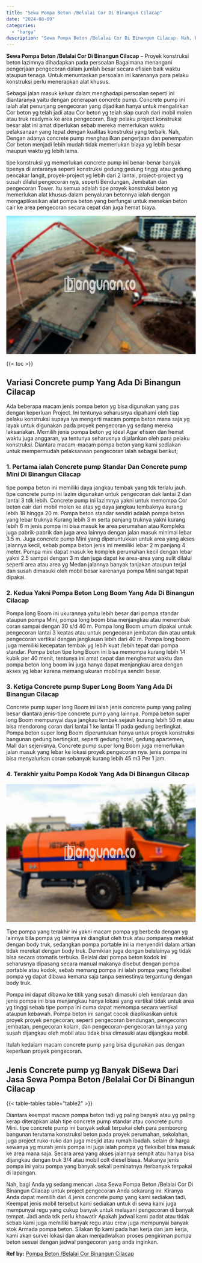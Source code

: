 ```yaml
---
title: "Sewa Pompa Beton /Belalai Cor Di Binangun Cilacap"
date: "2024-08-09"
categories: 
  - "harga"
description: "Sewa Pompa Beton /Belalai Cor Di Binangun Cilacap. Nah, bagi Anda yg sedang mencari Jasa Sewa Pompa Beton /Belalai Cor Di Binangun Cilacap untuk project peng..."
---
```


**Sewa Pompa Beton /Belalai Cor Di Binangun Cilacap** – Proyek konstruksi beton lazimnya dihadapkan pada persoalan Bagaimana menangani pengerjaan pengecoran dalam jumlah besar secara efisien baik waktu ataupun tenaga. Untuk menuntaskan persoalan ini karenanya para pelaku konstruksi perlu menerapkan alat khusus.

Sebagai jalan masuk keluar dalam menghadapi persoalan seperti ini diantaranya yaitu dengan penerapan concrete pump. Concrete pump ini ialah alat penunjang pengecoran yang dijadikan hanya untuk mengalirkan Cor beton yg telah jadi atau Cor beton yg telah siap curah dari mobil molen atau truk readymix ke area pengecoran. Bagi pelaku project konstruksi besar alat ini amat diperlukan sebab mereka memerlukan waktu pelaksanaan yang tepat dengan kualitas konstruksi yang terbaik. Nah, Dengan adanya concrete pump menghasilkan pengerjaan dan penempatan Cor beton menjadi lebih mudah tidak memerlukan biaya yg lebih besar maupun waktu yg lebih lama.

tipe konstruksi yg memerlukan concrete pump ini benar-benar banyak tipenya di antaranya seperti konstruksi gedung gedung tinggi atau gedung pencakar langit, proyek-project yg lebih dari 2 lantai, project-project yg susah dilalui pengecoran nya, seperti Bendungan, Jembatan dan pengecoran Tower. Itu semua adalah tipe proyek konstruksi beton yg memerlukan alat khusus dalam penyaluran betonnya ialah dengan mengaplikasikan alat pompa beton yang berfungsi untuk menekan beton cair ke area pengecoran secara cepat dan juga hemat biaya.

![Sewa Pompa Beton /Belalai Cor Di Binangun Cilacap](/images/sewa-concrete-pump-36.png)

{{< toc >}}

## Variasi Concrete pump Yang Ada Di Binangun Cilacap

Ada beberapa macam jenis pompa beton yg bisa digunakan yang pas dengan keperluan Project. Ini tentunya seharusnya dipahami oleh tiap pelaku konstruksi supaya iya mengerti macam pompa beton mana saja yg layak untuk digunakan pada proyek pengecoran yg sedang mereka laksanakan. Memilih jenis pompa beton yg ideal Agar efisien dan hemat waktu juga anggaran, ya tentunya seharusnya dijalankan oleh para pelaku konstruksi. Diantara macam-macam pompa beton yang kami sediakan untuk mempermudah pelaksanaan pengecoran ialah sebagai berikut;

### 1\. Pertama ialah Concrete pump Standar Dan Concrete pump Mini Di Binangun Cilacap

tipe pompa beton ini memiliki daya jangkau tembak yang tdk terlalu jauh. tipe concrete pump ini lazim digunakan untuk pengecoran dak lantai 2 dan lantai 3 tdk lebih. Concrete pump ini lazimnya yakni untuk memompa Cor beton cair dari mobil molen ke atas yg daya jangkau tembaknya kurang lebih 18 hingga 20 m. Pompa beton standar sendiri adalah pompa beton yang lebar truknya Kurang lebih 3 m serta panjang truknya yakni kurang lebih 6 m jenis pompa ini bisa masuk ke area perumahan atau Kompleks juga pabrik-pabrik dan juga area lainnya dengan jalan masuk minimal lebar 3.5 m. Juga concrete pump Mini yang diperuntukkan untuk area yang akses jalannya kecil, sebab pompa beton jenis ini memiliki lebar 2 m panjang 4 meter. Pompa mini dapat masuk ke komplek perumahan kecil dengan lebar yakni 2.5 sampai dengan 3 m dan juga dapat ke area-area yang sulit dilalui seperti area atau area yg Medan jalannya banyak tanjakan ataupun terjal dan susah dimasuki oleh mobil besar karenanya pompa Mini sangat tepat dipakai.

### 2\. Kedua Yakni Pompa Beton Long Boom Yang Ada Di Binangun Cilacap

Pompa long Boom ini ukurannya yaitu lebih besar dari pompa standar ataupun pompa Mini, pompa long boom bisa menjangkau atau menembak coran sampai dengan 30 s/d 40 m. Pompa long Boom umum dipakai untuk pengecoran lantai 3 keatas atau untuk pengecoran jembatan dan atau untuk pengecoran vertikal dengan jangkauan lebih dari 40 m. Pompa long boom juga memiliki kecepatan tembak yg lebih kuat /lebih tepat dari pompa standar. Pompa beton tipe long Boom ini bisa memompa kurang lebih 14 kubik per 40 menit, tentunya ini amat cepat dan menghemat waktu dan pompa beton long boom ini juga hanya dapat menjangkau area dengan akses yg lebar karena memang ukuran mobilnya sendiri besar.

### 3\. Ketiga Concrete pump Super Long Boom Yang Ada Di Binangun Cilacap

Concrete pump super long Boom ini ialah jenis concrete pump yang paling besar diantara jenis-tipe concrete pump yang lainnya. Pompa beton super long Boom mempunyai daya jangkau tembak sejauh kurang lebih 50 m atau bisa mendorong coran dari lantai 1 ke lantai 11 pada gedung bertingkat. Pompa beton super long Boom diperuntukan hanya untuk proyek konstruksi bangunan gedung bertingkat, seperti gedung hotel, gedung apartemen, Mall dan sejenisnya. Concrete pump super long Boom juga memerlukan jalan masuk yang lebar ke lokasi proyek pengecoran nya. jenis pompa ini bisa menyalurkan coran sebanyak kurang lebih 45 m3 Per 1 jam.

### 4\. Terakhir yaitu Pompa Kodok Yang Ada Di Binangun Cilacap

![Sewa Pompa Beton /Belalai Cor Di Binangun Cilacap](/images/sewa-concrete-pump-16.png)

Tipe pompa yang terakhir ini yakni macam pompa yg berbeda dengan yg lainnya bila pompa yg lainnya ini diangkut oleh truk atau pompanya melekat dengan body truk, sedangkan pompa portable ini ia menyendiri dalam artian tidak merekat dengan body truk. Demikian juga dengan belalainya yg tidak bisa secara otomatis terbuka. Belalai dari pompa beton kodok ini seharusnya dipasang secara manual makanya disebut dengan pompa portable atau kodok, sebab memang pompa ini ialah pompa yang fleksibel pompa yg dapat dibawa kemana saja tanpa semestinya tergantung dengan body truk.

Pompa ini dapat dibawa ke titik yang susah dimasuki oleh kendaraan dan jenis pompa ini bisa menjangkau hanya lokasi yang vertikal tidak untuk area yg tinggi sebab tipe pompa ini cuma dapat memompa secara vertikal ataupun kebawah. Pompa beton ini sangat cocok diaplikasikan untuk proyek proyek pengecoran; seperti pengecoran bendungan, pengecoran jembatan, pengecoran kolam, dan pengecoran-pengecoran lainnya yang susah dijangkau oleh mobil atau tidak bisa dimasuki atau dijangkau mobil.

Itulah kedalam macam concrete pump yang bisa digunakan pas dengan keperluan proyek pengecoran.

## Jenis Concrete pump yg Banyak DiSewa Dari Jasa Sewa Pompa Beton /Belalai Cor Di Binangun Cilacap

{{< table-tables table="table2" >}}

Diantara keempat macam pompa beton tadi yg paling banyak atau yg paling kerap diterapkan ialah tipe concrete pump standar atau concrete pump Mini. tipe concrete pump ini banyak sekali terpakai oleh para pemborong bangunan terutama konstruksi beton pada proyek perumahan, sekolahan, juga project ruko-ruko dan juga mesjid atau rumah ibadah. selain dr harga sewanya yg murah jenis pompa ini juga ialah pompa yg fleksibel bisa masuk ke area mana saja. Secara area yang akses jalannya sempit atau hanya bisa dijangkau dengan truk 3/4 atau mobil colt diesel biasa. Makanya jenis pompa ini yaitu pompa yang banyak sekali peminatnya /terbanyak terpakai di lapangan.

Nah, bagi Anda yg sedang mencari Jasa Sewa Pompa Beton /Belalai Cor Di Binangun Cilacap untuk project pengecoran Anda sekarang ini. Kiranya Anda dapat memilih dari 4 jenis concrete pump yang kami sediakan tadi. Keempat jenis mobil tersebut kami sediakan untuk di sewa kami juga mempunyai regu yang cukup banyak untuk melayani pengecoran di banyak tempat. Jadi anda tdk perlu khawatir Apakah jadwal kami padat atau tidak sebab kami juga memiliki banyak regu atau crew juga mempunyai banyak stok Armada pompa beton. Silakan tlp kami pada hari kerja dan jam kerja, kami akan survei lokasi dan akan menjadwalkan proses pengiriman pompa beton sesuai dengan jadwal pengecoran yang anda inginkan.

**Ref by:** [Pompa Beton /Belalai Cor Binangun Cilacap](https://id.wikipedia.org/wiki/Pompa)

